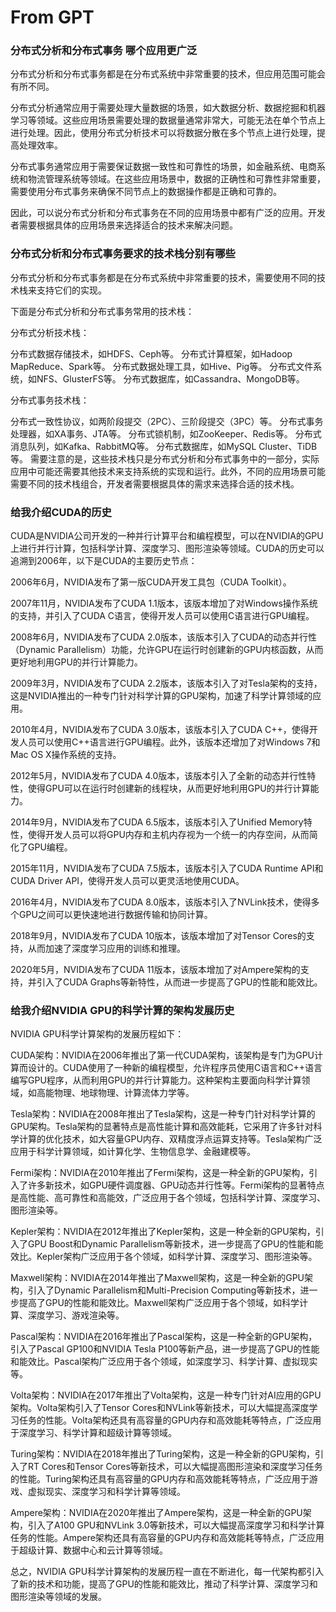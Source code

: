 # From GPT

### 分布式分析和分布式事务 哪个应用更广泛

分布式分析和分布式事务都是在分布式系统中非常重要的技术，但应用范围可能会有所不同。

分布式分析通常应用于需要处理大量数据的场景，如大数据分析、数据挖掘和机器学习等领域。这些应用场景需要处理的数据量通常非常大，可能无法在单个节点上进行处理。因此，使用分布式分析技术可以将数据分散在多个节点上进行处理，提高处理效率。

分布式事务通常应用于需要保证数据一致性和可靠性的场景，如金融系统、电商系统和物流管理系统等领域。在这些应用场景中，数据的正确性和可靠性非常重要，需要使用分布式事务来确保不同节点上的数据操作都是正确和可靠的。

因此，可以说分布式分析和分布式事务在不同的应用场景中都有广泛的应用。开发者需要根据具体的应用场景来选择适合的技术来解决问题。

### 分布式分析和分布式事务要求的技术栈分别有哪些

分布式分析和分布式事务都是在分布式系统中非常重要的技术，需要使用不同的技术栈来支持它们的实现。

下面是分布式分析和分布式事务常用的技术栈：

分布式分析技术栈：

分布式数据存储技术，如HDFS、Ceph等。
分布式计算框架，如Hadoop MapReduce、Spark等。
分布式数据处理工具，如Hive、Pig等。
分布式文件系统，如NFS、GlusterFS等。
分布式数据库，如Cassandra、MongoDB等。

分布式事务技术栈：

分布式一致性协议，如两阶段提交（2PC）、三阶段提交（3PC）等。
分布式事务处理器，如XA事务、JTA等。
分布式锁机制，如ZooKeeper、Redis等。
分布式消息队列，如Kafka、RabbitMQ等。
分布式数据库，如MySQL Cluster、TiDB等。
需要注意的是，这些技术栈只是分布式分析和分布式事务中的一部分，实际应用中可能还需要其他技术来支持系统的实现和运行。此外，不同的应用场景可能需要不同的技术栈组合，开发者需要根据具体的需求来选择合适的技术栈。


### 给我介绍CUDA的历史

CUDA是NVIDIA公司开发的一种并行计算平台和编程模型，可以在NVIDIA的GPU上进行并行计算，包括科学计算、深度学习、图形渲染等领域。CUDA的历史可以追溯到2006年，以下是CUDA的主要历史节点：

2006年6月，NVIDIA发布了第一版CUDA开发工具包（CUDA Toolkit）。

2007年11月，NVIDIA发布了CUDA 1.1版本，该版本增加了对Windows操作系统的支持，并引入了CUDA C语言，使得开发人员可以使用C语言进行GPU编程。

2008年6月，NVIDIA发布了CUDA 2.0版本，该版本引入了CUDA的动态并行性（Dynamic Parallelism）功能，允许GPU在运行时创建新的GPU内核函数，从而更好地利用GPU的并行计算能力。

2009年3月，NVIDIA发布了CUDA 2.2版本，该版本引入了对Tesla架构的支持，这是NVIDIA推出的一种专门针对科学计算的GPU架构，加速了科学计算领域的应用。

2010年4月，NVIDIA发布了CUDA 3.0版本，该版本引入了CUDA C++，使得开发人员可以使用C++语言进行GPU编程。此外，该版本还增加了对Windows 7和Mac OS X操作系统的支持。

2012年5月，NVIDIA发布了CUDA 4.0版本，该版本引入了全新的动态并行性特性，使得GPU可以在运行时创建新的线程块，从而更好地利用GPU的并行计算能力。

2014年9月，NVIDIA发布了CUDA 6.5版本，该版本引入了Unified Memory特性，使得开发人员可以将GPU内存和主机内存视为一个统一的内存空间，从而简化了GPU编程。

2015年11月，NVIDIA发布了CUDA 7.5版本，该版本引入了CUDA Runtime API和CUDA Driver API，使得开发人员可以更灵活地使用CUDA。

2016年4月，NVIDIA发布了CUDA 8.0版本，该版本引入了NVLink技术，使得多个GPU之间可以更快速地进行数据传输和协同计算。

2018年9月，NVIDIA发布了CUDA 10版本，该版本增加了对Tensor Cores的支持，从而加速了深度学习应用的训练和推理。

2020年5月，NVIDIA发布了CUDA 11版本，该版本增加了对Ampere架构的支持，并引入了CUDA Graphs等新特性，从而进一步提高了GPU的性能和能效比。

### 给我介绍NVIDIA GPU的科学计算的架构发展历史

NVIDIA GPU科学计算架构的发展历程如下：

CUDA架构：NVIDIA在2006年推出了第一代CUDA架构，该架构是专门为GPU计算而设计的。CUDA使用了一种新的编程模型，允许程序员使用C语言和C++语言编写GPU程序，从而利用GPU的并行计算能力。这种架构主要面向科学计算领域，如高能物理、地球物理、计算流体力学等。

Tesla架构：NVIDIA在2008年推出了Tesla架构，这是一种专门针对科学计算的GPU架构。Tesla架构的显著特点是高性能计算和高效能耗，它采用了许多针对科学计算的优化技术，如大容量GPU内存、双精度浮点运算支持等。Tesla架构广泛应用于科学计算领域，如计算化学、生物信息学、金融建模等。

Fermi架构：NVIDIA在2010年推出了Fermi架构，这是一种全新的GPU架构，引入了许多新技术，如GPU硬件调度器、GPU动态并行性等。Fermi架构的显著特点是高性能、高可靠性和高能效，广泛应用于各个领域，包括科学计算、深度学习、图形渲染等。

Kepler架构：NVIDIA在2012年推出了Kepler架构，这是一种全新的GPU架构，引入了GPU Boost和Dynamic Parallelism等新技术，进一步提高了GPU的性能和能效比。Kepler架构广泛应用于各个领域，如科学计算、深度学习、图形渲染等。

Maxwell架构：NVIDIA在2014年推出了Maxwell架构，这是一种全新的GPU架构，引入了Dynamic Parallelism和Multi-Precision Computing等新技术，进一步提高了GPU的性能和能效比。Maxwell架构广泛应用于各个领域，如科学计算、深度学习、游戏渲染等。

Pascal架构：NVIDIA在2016年推出了Pascal架构，这是一种全新的GPU架构，引入了Pascal GP100和NVIDIA Tesla P100等新产品，进一步提高了GPU的性能和能效比。Pascal架构广泛应用于各个领域，如深度学习、科学计算、虚拟现实等。

Volta架构：NVIDIA在2017年推出了Volta架构，这是一种专门针对AI应用的GPU架构。Volta架构引入了Tensor Cores和NVLink等新技术，可以大幅提高深度学习任务的性能。Volta架构还具有高容量的GPU内存和高效能耗等特点，广泛应用于深度学习、科学计算和超级计算等领域。

Turing架构：NVIDIA在2018年推出了Turing架构，这是一种全新的GPU架构，引入了RT Cores和Tensor Cores等新技术，可以大幅提高图形渲染和深度学习任务的性能。Turing架构还具有高容量的GPU内存和高效能耗等特点，广泛应用于游戏、虚拟现实、深度学习和科学计算等领域。

Ampere架构：NVIDIA在2020年推出了Ampere架构，这是一种全新的GPU架构，引入了A100 GPU和NVLink 3.0等新技术，可以大幅提高深度学习和科学计算任务的性能。Ampere架构还具有高容量的GPU内存和高效能耗等特点，广泛应用于超级计算、数据中心和云计算等领域。

总之，NVIDIA GPU科学计算架构的发展历程一直在不断进化，每一代架构都引入了新的技术和功能，提高了GPU的性能和能效比，推动了科学计算、深度学习和图形渲染等领域的发展。
